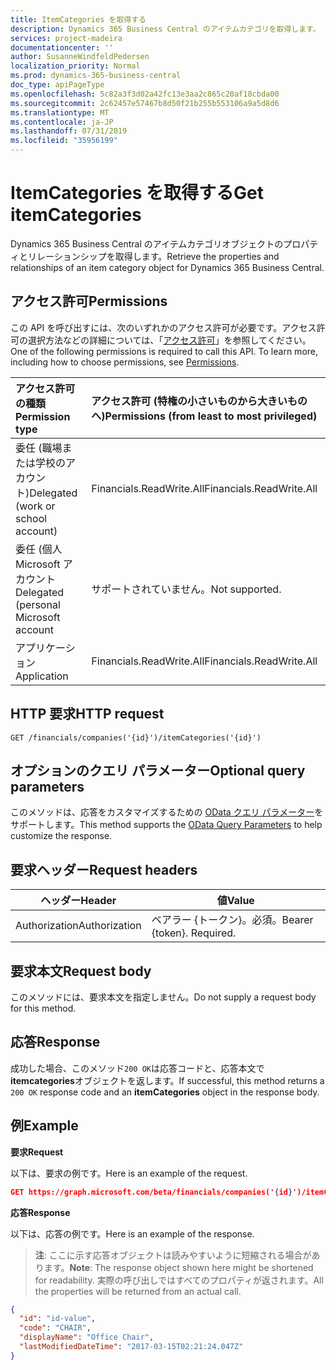 ```yaml
---
title: ItemCategories を取得する
description: Dynamics 365 Business Central のアイテムカテゴリを取得します。
services: project-madeira
documentationcenter: ''
author: SusanneWindfeldPedersen
localization_priority: Normal
ms.prod: dynamics-365-business-central
doc_type: apiPageType
ms.openlocfilehash: 5c82a3f3d02a42fc13e3aa2c865c20af18cbda00
ms.sourcegitcommit: 2c62457e57467b8d50f21b255b553106a9a5d8d6
ms.translationtype: MT
ms.contentlocale: ja-JP
ms.lasthandoff: 07/31/2019
ms.locfileid: "35956199"
---
```

# <a name="get-itemcategories"></a><span data-ttu-id="33350-103">ItemCategories を取得する</span><span class="sxs-lookup"><span data-stu-id="33350-103">Get itemCategories</span></span>
<span data-ttu-id="33350-104">Dynamics 365 Business Central のアイテムカテゴリオブジェクトのプロパティとリレーションシップを取得します。</span><span class="sxs-lookup"><span data-stu-id="33350-104">Retrieve the properties and relationships of an item category object for Dynamics 365 Business Central.</span></span>

## <a name="permissions"></a><span data-ttu-id="33350-105">アクセス許可</span><span class="sxs-lookup"><span data-stu-id="33350-105">Permissions</span></span>
<span data-ttu-id="33350-p101">この API を呼び出すには、次のいずれかのアクセス許可が必要です。アクセス許可の選択方法などの詳細については、「[アクセス許可](/graph/permissions-reference)」を参照してください。</span><span class="sxs-lookup"><span data-stu-id="33350-p101">One of the following permissions is required to call this API. To learn more, including how to choose permissions, see [Permissions](/graph/permissions-reference).</span></span>

|<span data-ttu-id="33350-108">アクセス許可の種類</span><span class="sxs-lookup"><span data-stu-id="33350-108">Permission type</span></span> |<span data-ttu-id="33350-109">アクセス許可 (特権の小さいものから大きいものへ)</span><span class="sxs-lookup"><span data-stu-id="33350-109">Permissions (from least to most privileged)</span></span>|
|:---------------|:------------------------------------------|
|<span data-ttu-id="33350-110">委任 (職場または学校のアカウント)</span><span class="sxs-lookup"><span data-stu-id="33350-110">Delegated (work or school account)</span></span>|<span data-ttu-id="33350-111">Financials.ReadWrite.All</span><span class="sxs-lookup"><span data-stu-id="33350-111">Financials.ReadWrite.All</span></span> |
|<span data-ttu-id="33350-112">委任 (個人 Microsoft アカウント</span><span class="sxs-lookup"><span data-stu-id="33350-112">Delegated (personal Microsoft account</span></span>|<span data-ttu-id="33350-113">サポートされていません。</span><span class="sxs-lookup"><span data-stu-id="33350-113">Not supported.</span></span>|
|<span data-ttu-id="33350-114">アプリケーション</span><span class="sxs-lookup"><span data-stu-id="33350-114">Application</span></span>|<span data-ttu-id="33350-115">Financials.ReadWrite.All</span><span class="sxs-lookup"><span data-stu-id="33350-115">Financials.ReadWrite.All</span></span>|

## <a name="http-request"></a><span data-ttu-id="33350-116">HTTP 要求</span><span class="sxs-lookup"><span data-stu-id="33350-116">HTTP request</span></span>

```
GET /financials/companies('{id}')/itemCategories('{id}')
```

## <a name="optional-query-parameters"></a><span data-ttu-id="33350-117">オプションのクエリ パラメーター</span><span class="sxs-lookup"><span data-stu-id="33350-117">Optional query parameters</span></span>
<span data-ttu-id="33350-118">このメソッドは、応答をカスタマイズするための [OData クエリ パラメーター](/graph/query-parameters)をサポートします。</span><span class="sxs-lookup"><span data-stu-id="33350-118">This method supports the [OData Query Parameters](/graph/query-parameters) to help customize the response.</span></span>

## <a name="request-headers"></a><span data-ttu-id="33350-119">要求ヘッダー</span><span class="sxs-lookup"><span data-stu-id="33350-119">Request headers</span></span>
|<span data-ttu-id="33350-120">ヘッダー</span><span class="sxs-lookup"><span data-stu-id="33350-120">Header</span></span>       |<span data-ttu-id="33350-121">値</span><span class="sxs-lookup"><span data-stu-id="33350-121">Value</span></span>                    |
|-------------|-------------------------|
|<span data-ttu-id="33350-122">Authorization</span><span class="sxs-lookup"><span data-stu-id="33350-122">Authorization</span></span>|<span data-ttu-id="33350-p102">ベアラー {トークン}。必須。</span><span class="sxs-lookup"><span data-stu-id="33350-p102">Bearer {token}. Required.</span></span>|

## <a name="request-body"></a><span data-ttu-id="33350-125">要求本文</span><span class="sxs-lookup"><span data-stu-id="33350-125">Request body</span></span>
<span data-ttu-id="33350-126">このメソッドには、要求本文を指定しません。</span><span class="sxs-lookup"><span data-stu-id="33350-126">Do not supply a request body for this method.</span></span>

## <a name="response"></a><span data-ttu-id="33350-127">応答</span><span class="sxs-lookup"><span data-stu-id="33350-127">Response</span></span>
<span data-ttu-id="33350-128">成功した場合、このメソッド`200 OK`は応答コードと、応答本文で**itemcategories**オブジェクトを返します。</span><span class="sxs-lookup"><span data-stu-id="33350-128">If successful, this method returns a `200 OK` response code and an **itemCategories** object in the response body.</span></span>

## <a name="example"></a><span data-ttu-id="33350-129">例</span><span class="sxs-lookup"><span data-stu-id="33350-129">Example</span></span>

<span data-ttu-id="33350-130">**要求**</span><span class="sxs-lookup"><span data-stu-id="33350-130">**Request**</span></span>

<span data-ttu-id="33350-131">以下は、要求の例です。</span><span class="sxs-lookup"><span data-stu-id="33350-131">Here is an example of the request.</span></span>
```json
GET https://graph.microsoft.com/beta/financials/companies('{id}')/itemCategories('{id}')
```

<span data-ttu-id="33350-132">**応答**</span><span class="sxs-lookup"><span data-stu-id="33350-132">**Response**</span></span>

<span data-ttu-id="33350-133">以下は、応答の例です。</span><span class="sxs-lookup"><span data-stu-id="33350-133">Here is an example of the response.</span></span> 

> <span data-ttu-id="33350-134">**注**: ここに示す応答オブジェクトは読みやすいように短縮される場合があります。</span><span class="sxs-lookup"><span data-stu-id="33350-134">**Note**: The response object shown here might be shortened for readability.</span></span> <span data-ttu-id="33350-135">実際の呼び出しではすべてのプロパティが返されます。</span><span class="sxs-lookup"><span data-stu-id="33350-135">All the properties will be returned from an actual call.</span></span>

```json
{
  "id": "id-value",
  "code": "CHAIR",
  "displayName": "Office Chair",
  "lastModifiedDateTime": "2017-03-15T02:21:24.047Z"
}
```

